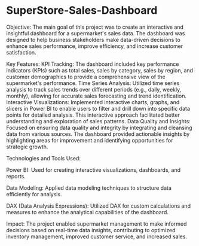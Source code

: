 # SuperStore-Sales-Dashboard
Objective: 
The main goal of this project was to create an interactive and insightful dashboard for a supermarket's sales data. The dashboard was designed to help business stakeholders make data-driven decisions to enhance sales performance, improve efficiency, and increase customer satisfaction.

Key Features:
KPI Tracking: The dashboard included key performance indicators (KPIs) such as total sales, sales by category, sales by region, and customer demographics to provide a comprehensive view of the supermarket's performance.
Time Series Analysis: Utilized time series analysis to track sales trends over different periods (e.g., daily, weekly, monthly), allowing for accurate sales forecasting and trend identification.
Interactive Visualizations: Implemented interactive charts, graphs, and slicers in Power BI to enable users to filter and drill down into specific data points for detailed analysis. This interactive approach facilitated better understanding and exploration of sales patterns.
Data Quality and Insights: Focused on ensuring data quality and integrity by integrating and cleansing data from various sources. The dashboard provided actionable insights by highlighting areas for improvement and identifying opportunities for strategic growth.

Technologies and Tools Used:

Power BI: Used for creating interactive visualizations, dashboards, and reports.

Data Modeling: Applied data modeling techniques to structure data efficiently for analysis.

DAX (Data Analysis Expressions): Utilized DAX for custom calculations and measures to enhance the analytical capabilities of the dashboard.

Impact:
The project enabled supermarket management to make informed decisions based on real-time data insights, contributing to optimized inventory management, improved customer service, and increased sales.
